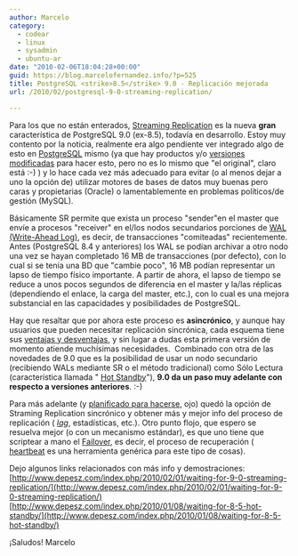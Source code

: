 ```yaml
---
author: Marcelo
category:
  - codear
  - linux
  - sysadmin
  - ubuntu-ar
date: "2010-02-06T18:04:28+00:00"
guid: https://blog.marcelofernandez.info/?p=525
title: PostgreSQL <strike>8.5</strike> 9.0 - Replicación mejorada
url: /2010/02/postgresql-9-0-streaming-replication/

---
```

Para los que no están enterados, [Streaming Replication](http://wiki.postgresql.org/wiki/Streaming_Replication) es la nueva **gran** característica de PostgreSQL 9.0 (ex-8.5), todavía en desarrollo. Estoy muy contento por la noticia, realmente era algo pendiente ver integrado algo de esto en [PostgreSQL](http://www.postgresql.org) mismo (ya que hay productos y/o [versiones modificadas](http://slony.info/) para hacer esto, pero no es lo mismo que "el original", claro está :-) ) y lo hace cada vez más adecuado para evitar (o al menos dejar a uno la opción de) utilizar motores de bases de datos muy buenas pero caras y propietarias (Oracle) o lamentablemente en problemas políticos/de gestión (MySQL).

Básicamente SR permite que exista un proceso "sender"en el master que envíe a procesos "receiver" en el/los nodos secundarios porciones de [WAL (Write-Ahead Log)](http://en.wikipedia.org/wiki/Write-ahead_logging), es decir, de transacciones "comiteadas" recientemente. Antes (PostgreSQL 8.4 y anteriores) los WAL se podían archivar a otro nodo una vez se hayan completado 16 MB de transacciones (por defecto), con lo cual si se tenía una BD que "cambie poco", 16 MB podían representar un lapso de tiempo físico importante. A partir de ahora, el lapso de tiempo se reduce a unos pocos segundos de diferencia en el master y la/las réplicas (dependiendo el enlace, la carga del master, etc.), con lo cual es una mejora substancial en las capacidades y posibilidades de PostgreSQL.

Hay que resaltar que por ahora este proceso es **asincrónico**, y aunque hay usuarios que pueden necesitar replicación sincrónica, cada esquema tiene sus [ventajas y desventajas](http://wiki.postgresql.org/wiki/Replication,_Clustering,_and_Connection_Pooling), y sin lugar a dudas esta primera versión de momento atiende muchísimas necesidades.  Combinado con otra de las novedades de 9.0 que es la posibilidad de usar un nodo secundario (recibiendo WALs mediante SR o el método tradicional) como Sólo Lectura (característica llamada " [Hot Standby](http://developer.postgresql.org/pgdocs/postgres/hot-standby.html)"), **9.0 da un paso muy adelante con respecto a versiones anteriores**. :-)

Para más adelante (y [planificado para hacerse](http://wiki.postgresql.org/wiki/Streaming_Replication#Future_release), ojo) quedó la opción de Straming Replication sincrónico y obtener más y mejor info del proceso de replicación ( _[lag](http://es.wikipedia.org/wiki/Lag)_, estadísticas, etc.). Otro punto flojo, que espero se resuelva mejor (o con un mecanismo estándar), es que uno tiene que scriptear a mano el [Failover](http://en.wikipedia.org/wiki/Fail_over), es decir, el proceso de recuperación ( [heartbeat](http://www.linux-ha.org/Heartbeat) es una herramienta genérica para este tipo de cosas).

Dejo algunos links relacionados con más info y demostraciones:
[http://www.depesz.com/index.php/2010/02/01/waiting-for-9-0-streaming-replication/](http://www.depesz.com/index.php/2010/02/01/waiting-for-9-0-streaming-replication/) [http://www.depesz.com/index.php/2010/01/08/waiting-for-8-5-hot-standby/](http://www.depesz.com/index.php/2010/01/08/waiting-for-8-5-hot-standby/)

¡Saludos!
Marcelo
